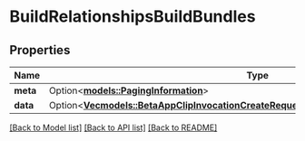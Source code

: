 # BuildRelationshipsBuildBundles

## Properties

Name | Type | Description | Notes
------------ | ------------- | ------------- | -------------
**meta** | Option<[**models::PagingInformation**](PagingInformation.md)> |  | [optional]
**data** | Option<[**Vec<models::BetaAppClipInvocationCreateRequestDataRelationshipsBuildBundleData>**](BetaAppClipInvocationCreateRequest_data_relationships_buildBundle_data.md)> |  | [optional]

[[Back to Model list]](../README.md#documentation-for-models) [[Back to API list]](../README.md#documentation-for-api-endpoints) [[Back to README]](../README.md)


